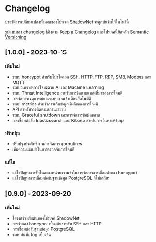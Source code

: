 # Changelog

ประวัติการเปลี่ยนแปลงทั้งหมดของโปรเจค ShadowNet จะถูกบันทึกไว้ในไฟล์นี้

รูปแบบของ changelog นี้อิงตาม [Keep a Changelog](https://keepachangelog.com/en/1.0.0/)
และโปรเจคนี้ยึดหลัก [Semantic Versioning](https://semver.org/spec/v2.0.0.html)

## [1.0.0] - 2023-10-15

### เพิ่มใหม่
- ระบบ honeypot สำหรับโปรโตคอล SSH, HTTP, FTP, RDP, SMB, Modbus และ MQTT
- ระบบวิเคราะห์การโจมตีด้วย AI และ Machine Learning
- ระบบ Threat Intelligence สำหรับการติดตามแหล่งที่มาของการโจมตี
- การจัดการเหตุการณ์และระบบการแจ้งเตือนอัตโนมัติ
- ระบบ metrics สำหรับการเก็บข้อมูลเชิงลึกของการโจมตี
- API สำหรับการติดตามสถานะระบบ
- ระบบ Graceful shutdown และการจัดการข้อผิดพลาด
- การเชื่อมต่อกับ Elasticsearch และ Kibana สำหรับการวิเคราะห์ข้อมูล

### ปรับปรุง
- ปรับปรุงประสิทธิภาพการจัดการ goroutines
- เพิ่มความแม่นยำในการตรวจจับการโจมตี

### แก้ไข
- แก้ไขปัญหาการรั่วไหลของหน่วยความจำในการจัดการการเชื่อมต่อของ honeypot
- แก้ไขปัญหาการเชื่อมต่อกับฐานข้อมูล PostgreSQL ที่ไม่เสถียร

## [0.9.0] - 2023-09-20

### เพิ่มใหม่
- โครงสร้างเริ่มต้นของโปรเจค ShadowNet
- การจำลอง honeypot เบื้องต้นสำหรับ SSH และ HTTP
- การเชื่อมต่อกับฐานข้อมูล PostgreSQL
- ระบบบันทึก log เบื้องต้น
